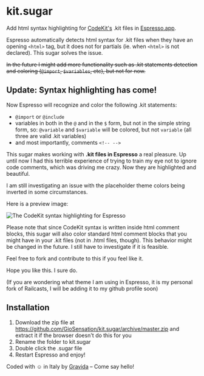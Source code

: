 kit.sugar
=========

Add html syntax highlighting for [CodeKit's](http://incident57.com/codekit/index.html "CodeKit, the coolest app for web developers") .kit files in [Espresso.app](http://macrabbit.com/espresso/ "Espresso, the web editor").

Espresso automatically detects html syntax for .kit files when they have an opening `<html>` tag, but it does not for partials (ie. when `<html>` is not declared). This sugar solves the issue.

~~In the future I might add more functionality such as .kit statements detection and coloring (`@import`, `$variables`, etc), but not for now.~~

## Update: Syntax highlighting has come!
Now Espresso will recognize and color the following .kit statements:

- `@import` or `@include`
- variables in both in the `@` and in the `$` form, but not in the simple string form, so: `@variable` and `$variable` will be colored, but not `variable` (all three are valid .kit variables)
- and most importantly, comments `<!-- -->`

This sugar makes working with **.kit files in Espresso** a real pleasure. Up until now I had this terrible experience of trying to train my eye not to ignore code comments, which was driving me crazy. Now they are highlighted and beautiful.

I am still investigating an issue with the placeholder theme colors being inverted in some circumstances.

Here is a preview image:

![The CodeKit syntax highlighting for Espresso](http://gsv-general.s3.amazonaws.com/kit-espresso-syntax.png)


Please note that since CodeKit syntax is written inside html comment blocks, this sugar will also color standard html comment blocks that you might have in your .kit files (not in .html files, though). This behavior might be changed in the future. I still have to investigate if it is feasible.

Feel free to fork and contribute to this if you feel like it.

Hope you like this. I sure do.

(If you are wondering what theme I am using in Espresso, it is my personal fork of Railcasts, I will be adding it to my github profile soon)

## Installation

1. Download the zip file at https://github.com/GioSensation/kit.sugar/archive/master.zip and extract it if the browser doesn't do this for you
2. Rename the folder to kit.sugar
3. Double click the .sugar file
4. Restart Espresso and enjoy!

Coded with **☺︎** in Italy by [Gravida](http://gravida.pro "Gravida – Web Agency and creative business in Macerata") – Come say hello!
